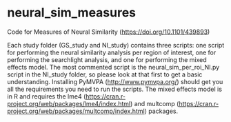 # neural_sim_measures
Code for Measures of Neural Similarity (https://doi.org/10.1101/439893)

Each study folder (GS_study and NI_study) contains three scripts: one script for performing the neural similarity analysis per region of interest, one for performing the searchlight analysis, and one for performing the mixed effects model. The most commented script is the neural_sim_per_roi_NI.py script in the NI_study folder, so please look at that first to get a basic understanding. Installing PyMVPA (http://www.pymvpa.org/) should get you all the requirements you need to run the scripts. The mixed effects model is in R and requires the lme4 (https://cran.r-project.org/web/packages/lme4/index.html) and multcomp (https://cran.r-project.org/web/packages/multcomp/index.html) packages.
